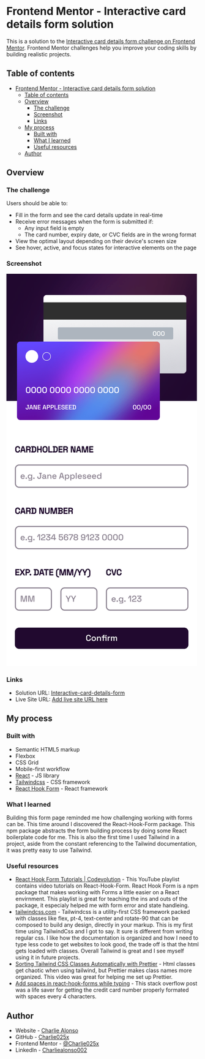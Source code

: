 # Frontend Mentor - Interactive card details form solution

This is a solution to the [Interactive card details form challenge on Frontend Mentor](https://www.frontendmentor.io/challenges/interactive-card-details-form-XpS8cKZDWw). Frontend Mentor challenges help you improve your coding skills by building realistic projects.

## Table of contents

- [Frontend Mentor - Interactive card details form solution](#frontend-mentor---interactive-card-details-form-solution)
  - [Table of contents](#table-of-contents)
  - [Overview](#overview)
    - [The challenge](#the-challenge)
    - [Screenshot](#screenshot)
    - [Links](#links)
  - [My process](#my-process)
    - [Built with](#built-with)
    - [What I learned](#what-i-learned)
    - [Useful resources](#useful-resources)
  - [Author](#author)

## Overview

### The challenge

Users should be able to:

- Fill in the form and see the card details update in real-time
- Receive error messages when the form is submitted if:
  - Any input field is empty
  - The card number, expiry date, or CVC fields are in the wrong format
- View the optimal layout depending on their device's screen size
- See hover, active, and focus states for interactive elements on the page

### Screenshot

![](./screenshot.png)

### Links

- Solution URL: [Interactive-card-details-form](https://github.com/Charlie025x/Interactive-card-details-form)
- Live Site URL: [Add live site URL here](https://your-live-site-url.com)

## My process

### Built with

- Semantic HTML5 markup
- Flexbox
- CSS Grid
- Mobile-first workflow
- [React](https://reactjs.org/) - JS library
- [Tailwindcss](https://tailwindcss.com/) - CSS framework
- [React Hook Form](https://react-hook-form.com/) - React framework

### What I learned

Building this form page reminded me how challenging working with forms can be. This time around I discovered the React-Hook-Form package. This npm package abstracts the form building process by doing some React boilerplate code for me. This is also the first time I used Tailwind in a project, aside from the constant referencing to the Tailwind documentation, it was pretty easy to use Tailwind.

### Useful resources

- [React Hook Form Tutorials | Codevolution](https://youtube.com/playlist?list=PLC3y8-rFHvwjmgBr1327BA5bVXoQH-w5s&si=CKVyDrt2K5rPt3_D) - This YouTube playlist contains video tutorials on React-Hook-Form. React Hook Form is a npm package that makes working with Forms a little easier on a React envirnment. This playlist is great for teaching the ins and outs of the package, it especialy helped me with form error and state handleing.
- [tailwindcss.com](https://tailwindcss.com/docs/installation) - Tailwindcss is a utility-first CSS framework packed with classes like flex, pt-4, text-center and rotate-90 that can be composed to build any design, directly in your markup. This is my first time using TailwindCss and I got to say. It sure is different from writing regular css. I like how the documentation is organized and how I need to type less code to get websites to look good, the trade off is that the html gets loaded with classes. Overall Tailwind is great and I see myself using it in future projects.
- [Sorting Tailwind CSS Classes Automatically with Prettier](https://youtu.be/_CntOc4hBcg?si=1GDnZ8K-sBQ5hyFo) - Html classes get chaotic when using tailwind, but Prettier makes class names more organized. This video was great for helping me set up Prettier.
- [Add spaces in react-hook-forms while typing](https://stackoverflow.com/questions/65013568/add-spaces-in-react-hook-forms-while-typing) - This stack overflow post was a life saver for getting the credit card number properly formated with spaces every 4 characters.

## Author

- Website - [Charlie Alonso](https://charliemikealonso.com/)
- GitHub - [Charlie025x](https://github.com/Charlie025x)
- Frontend Mentor - [@Charlie025x](https://www.frontendmentor.io/profile/Charlie025x)
- LinkedIn - [Charliealonso002](https://www.linkedin.com/in/charliealonso002/)
